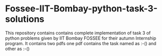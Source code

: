 # Fossee-IIT-Bombay-python-task-3-solutions
This repository contains contains complete implementation of task 3 of python problems given by IIT Bombay FOSSEE for their autumn Internship program.
It contains two pdfs one pdf contains the task named as :-() and other as :-()
